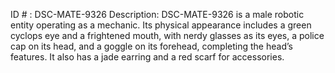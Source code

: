 ID # : DSC-MATE-9326
Description: DSC-MATE-9326 is a male robotic entity operating as a mechanic. Its physical appearance includes a green cyclops eye and a frightened mouth, with nerdy glasses as its eyes, a police cap on its head, and a goggle on its forehead, completing the head’s features. It also has a jade earring and a red scarf for accessories.